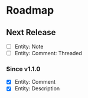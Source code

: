 # Roadmap

## Next Release

- [ ] Entity: Note
- [ ] Entity: Comment: Threaded

### Since v1.1.0

- [x] Entity: Comment
- [x] Entity: Description
